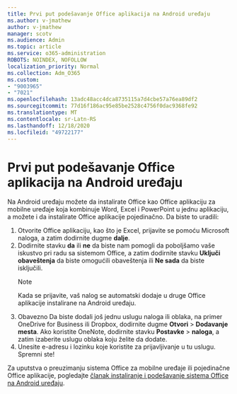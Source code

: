```yaml
---
title: Prvi put podešavanje Office aplikacija na Android uređaju
ms.author: v-jmathew
author: v-jmathew
manager: scotv
ms.audience: Admin
ms.topic: article
ms.service: o365-administration
ROBOTS: NOINDEX, NOFOLLOW
localization_priority: Normal
ms.collection: Adm_O365
ms.custom:
- "9003965"
- "7021"
ms.openlocfilehash: 13adc48acc4dca8735115a7d4cbe57a76ea89df2
ms.sourcegitcommit: 77d16f186ac95e85be2528c4756f0dac9368fe92
ms.translationtype: MT
ms.contentlocale: sr-Latn-RS
ms.lasthandoff: 12/18/2020
ms.locfileid: "49722177"
---
```

# <a name="set-up-office-apps-for-the-first-time-on-an-android-device"></a>Prvi put podešavanje Office aplikacija na Android uređaju

Na Android uređaju možete da instalirate Office kao Office aplikaciju za mobilne uređaje koja kombinuje Word, Excel i PowerPoint u jednu aplikaciju, a možete i da instalirate Office aplikacije pojedinačno. Da biste to uradili:

1. Otvorite Office aplikaciju, kao što je Excel, prijavite se pomoću Microsoft naloga, a zatim dodirnite dugme **dalje**.
2. Dodirnite stavku **da** ili **ne** da biste nam pomogli da poboljšamo vaše iskustvo pri radu sa sistemom Office, a zatim dodirnite stavku **Uključi obaveštenja** da biste omogućili obaveštenja ili **Ne sada** da biste isključili.
    > [!NOTE]
    > Kada se prijavite, vaš nalog se automatski dodaje u druge Office aplikacije instalirane na Android uređaju.
3. Obavezno Da biste dodali još jednu uslugu naloga ili oblaka, na primer OneDrive for Business ili Dropbox, dodirnite dugme **Otvori**  >  **Dodavanje mesta**. Ako koristite OneNote, dodirnite stavku **Postavke**  >  **naloga**, a zatim izaberite uslugu oblaka koju želite da dodate.
4. Unesite e-adresu i lozinku koje koristite za prijavljivanje u tu uslugu. Spremni ste!

Za uputstva o preuzimanju sistema Office za mobilne uređaje ili pojedinačne Office aplikacije, pogledajte [članak instaliranje i podešavanje sistema Office na Android uređaju](https://go.microsoft.com/fwlink/?linkid=2135287).
